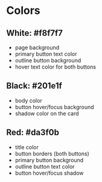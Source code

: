 # Colors

## White: #f8f7f7

- page background
- primary button text color
- outline button background
- hover text color for both buttons

## Black: #201e1f

- body color
- button hover/focus background
- shadow color on the card

## Red: #da3f0b

- title color
- button borders (both buttons)
- primary button background
- outline button text color
- button hover/focus shadow
